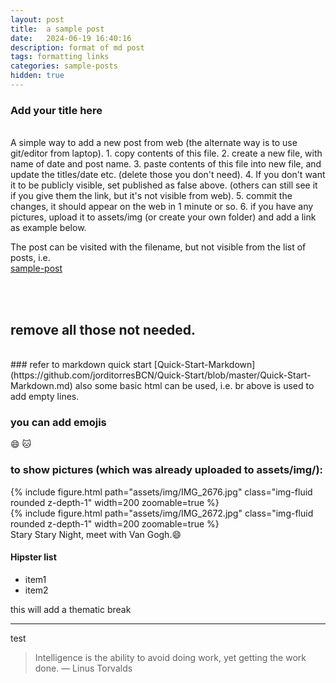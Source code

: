 ```yaml
---
layout: post
title:  a sample post
date:   2024-06-19 16:40:16
description: format of md post
tags: formatting links
categories: sample-posts
hidden: true
---
```


### Add your title here
<br/>
A simple way to add a new post from web (the alternate way is to use git/editor from laptop).
1. copy contents of this file.
2. create a new file, with name of date and post name.
3. paste contents of this file into new file, and update the titles/date etc. (delete those you don't need).
4. If you don't want it to be publicly visible, set published as false above. (others can still see it if you give them the link, but it's not visible from web).
5. commit the changes, it should appear on the web in 1 minute or so.
6. if you have any pictures, upload it to assets/img (or create your own folder) and add a link as example below.

The post can be visited with the filename, but not visible from the list of posts, i.e. <br/>
[sample-post](https://yaxy-jasmine.github.io/blog/2024/sample-post/)

<br/><br/>

## remove all those not needed.
<br/>
### refer to markdown quick start
[Quick-Start-Markdown](https://github.com/jorditorresBCN/Quick-Start/blob/master/Quick-Start-Markdown.md)
also some basic html can be used, i.e. br above is used to add empty lines.

### you can add emojis
:smile: :cat:

### to show pictures (which was already uploaded to assets/img/):
{% include figure.html path="assets/img/IMG_2676.jpg" class="img-fluid rounded z-depth-1" width=200 zoomable=true %}
<br/>
{% include figure.html path="assets/img/IMG_2672.jpg" class="img-fluid rounded z-depth-1" width=200 zoomable=true %}
<br/>
Stary Stary Night, meet with Van Gogh.:smile:


#### Hipster list
<ul>
    <li>item1</li>
    <li>item2</li>

</ul>

this will add a thematic break
<hr>
test

<blockquote>
   Intelligence is the ability to avoid doing work, yet getting the work done.
    — Linus Torvalds
</blockquote>
